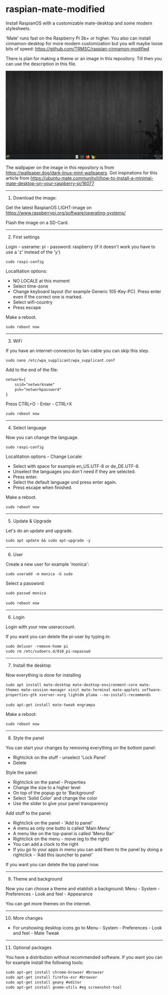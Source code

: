 # raspian-mate-modified
Install RaspianOS with a customizable mate-desktop and some modern stylesheets. 

'Mate' runs fast on the Raspberry Pi 3b+ or higher. You also can install cinnamon-desktop for more modern customization but you will maybe loose bits of speed: https://github.com/TRMSC/raspian-cinnamon-modified

There is plan for making a theme or an image in this repository. Till then you can use the description in this file. 

![htm-mode](https://raw.githubusercontent.com/TRMSC/raspian-mate-modified/main/thumbnail.png)

The wallpaper on the image in this repository is from https://wallpaper.dog/dark-linux-mint-wallpapers. Got inspirations for this article from https://ubuntu-mate.community/t/how-to-install-a-minimal-mate-desktop-on-your-raspberry-pi/16077


------------------------------------------------

1. Download the image:

Get the latest RaspianOS LIGHT-image on
https://www.raspberrypi.org/software/operating-systems/

Flash the image on a SD-Card.


------------------------------------------------

2. First settings

Login - userame: pi - password: raspberry
(if it doesn't work you have to use a 'z' instead of the 'y')

    sudo raspi-config

Localitation options:
- NO LOCALE at this moment
- Select time-zone 
- Change keyboard layout (for example Generic 105-Key-PC). Press enter even if the correct one is marked.
- Select wifi-country
- Press escape

Make a reboot.

    sudo reboot now
        
      
------------------------------------------------

3. WiFi

If you have an internet-connecion by lan-cable you can skip this step.

    sudo nano /etc/wpa_supplicant/wpa_supplicant.conf

Add to the end of the file:

    network={
        ssid="networkname"
        psk="networkpassword"
    }

Press CTRL+O - Enter - CTRL+X

    sudo reboot now


------------------------------------------------

4. Select language

Now you can change the language.

    sudo raspi-config

Localitation options - Change Locale:
- Select with space for example en_US.UTF-8 or de_DE.UTF-8.
- Unselect the languages you don't need if they are selected.
- Press enter.
- Select the default language und press enter again.
- Press escape when finished.

Make a reboot.
    
    sudo reboot now
    

------------------------------------------------

5. Update & Upgrade

Let's do an update and upgrade.

    sudo apt update && sudo apt-upgrade -y


------------------------------------------------

6. User

Create a new user for example 'monica':

    sudo useradd -m monica -G sudo

Select a password:

    sudo passwd monica

    sudo reboot now


------------------------------------------------

6. Login

Login with your new useraccount.

If you want you can delete the pi-user by typing in:

    sudo deluser -remove-home pi
    sudo rm /etc/sudoers.d/010_pi-nopasswd


------------------------------------------------

7. Install the desktop

Now everything is done for installing

    sudo apt install mate-desktop mate-desktop-environment-core mate-themes mate-session-manager xinit mate-terminal mate-applets software-properties-gtk xserver-xorg lightdm pluma --no-install-recommends
    
    sudo apt-get install mate-tweak engrampa
    
Make a reboot:

    sudo reboot now


------------------------------------------------

8. Style the panel

You can start your changes by removing everything on the bottom panel:
- Rightclick on the stuff - unselect 'Lock Panel'
- Delete

Style the panel:
- Rightclick on the panel - Properties
- Change the size to a higher level
- On top of the popup go to 'Background'
- Select 'Solid Color' and change the color
- Use the slider to give your panel transparency

Add stuff to the panel:
- Rightclick on the panel - 'Add to panel'
- A menu as only one butto is called 'Main Menu'
- A menu like on the top-panel is called 'Menu Bar'
- Rightclick on the menu - move (eg to the right)
- You can add a clock to the right 
- If you go to your apps in menu you can add them to the panel by doing a rightclick - 'Add this launcher to panel'

If you want you can delete the top panel now.


------------------------------------------------

9. Theme and background

Now you can choose a theme and etablish a background:
Menu - System - Preferences - Look and feel - Appearance

You can get more themes on the internet.


------------------------------------------------

10. More changes

- For unshowing desktop icons go to Menu - System - Preferences - Look and feel - Mate Tweak


------------------------------------------------

11. Optional packages

You have a distribution without recommended software. If you want you can for example install the following tools:

    sudo apt-get install chrome-browser #browser
    sudo apt-get install firefox-esr #browser
    sudo apt-get install geany #editor
    sudo apt-get install gnome-utils #eg screenshot-tool
    
